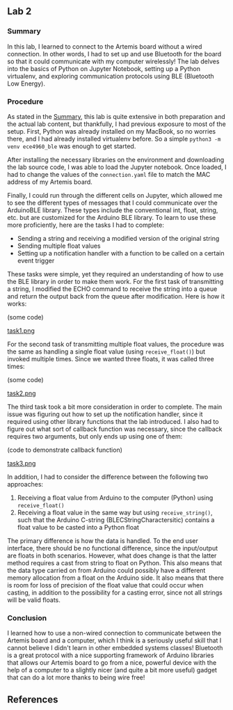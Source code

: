 ## Lab 2

### Summary

In this lab, I learned to connect to the Artemis board without a wired
connection. In other words, I had to set up and use Bluetooth for the board so
that it could communicate with my computer wirelessly! The lab delves into the
basics of Python on Jupyter Notebook, setting up a Python virtualenv, and
exploring communication protocols using BLE (Bluetooth Low Energy).

### Procedure

As stated in the [Summary](#Summary), this lab is quite extensive in both
preparation and the actual lab content, but thankfully, I had previous exposure
to most of the setup. First, Python was already installed on my MacBook, so no
worries there, and I had already installed virtualenv before. So a simple
`python3 -m venv ece4960_ble` was enough to get started.

After installing the necessary libraries on the environment and downloading the
lab source code, I was able to load the Jupyter notebook. Once loaded, I had to
change the values of the `connection.yaml` file to match the MAC address of my
Artemis board.

Finally, I could run through the different cells on Jupyter, which allowed me to
see the different types of messages that I could communicate over the ArduinoBLE
library. These types include the conventional int, float, string, etc. but are
customized for the Arduino BLE library. To learn to use these more proficiently,
here are the tasks I had to complete:

- Sending a string and receiving a modified version of the original string
- Sending multiple float values
- Setting up a notification handler with a function to be called on a certain
  event trigger

These tasks were simple, yet they required an understanding of how to use the
BLE library in order to make them work. For the first task of transmitting a
string, I modified the ECHO command to receive the string into a queue and
return the output back from the queue after modification. Here is how it works:

(some code)

[task1.png](images/task1.png)

For the second task of transmitting multiple float values, the procedure was the
same as handling a single float value (using `receive_float()`) but invoked
multiple times. Since we wanted three floats, it was called three times:

(some code)

[task2.png](images/task2.png)

The third task took a bit more consideration in order to complete. The main
issue was figuring out how to set up the notification handler, since it required
using other library functions that the lab introduced. I also had to figure out
what sort of callback function was necessary, since the callback requires two
arguments, but only ends up using one of them:

(code to demonstrate callback function)

[task3.png](images/task3.png)

In addition, I had to consider the difference between the following two
approaches:

1. Receiving a float value from Arduino to the computer (Python) using
   `receive_float()`
2. Receiving a float value in the same way but using `receive_string()`, such
   that the Arduino C-string (BLECStringCharactersitic) contains a float value
   to be casted into a Python float

The primary difference is how the data is handled. To the end user interface,
there should be no functional difference, since the input/output are floats in
both scenarios. However, what does change is that the latter method requires a
cast from string to float on Python. This also means that the data type carried
on from Arduino could possibly have a different memory allocation from a float
on the Arduino side. It also means that there is room for loss of precision of
the float value that could occur when casting, in addition to the possibility
for a casting error, since not all strings will be valid floats.

### Conclusion

I learned how to use a non-wired connection to communicate between the Artemis
board and a computer, which I think is a seriously useful skill that I cannot
believe I didn't learn in other embedded systems classes! Bluetooth is a great
protocol with a nice supporting framework of Arduino libraries that allows our
Artemis board to go from a nice, powerful device with the help of a computer to
a slightly nicer (and quite a bit more useful) gadget that can do a lot more
thanks to being wire free!

## References
